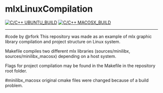 # mlxLinuxCompilation
[![C/C++ UBUNTU_BUILD](https://github.com/olesgedz/mlxLinuxCompilation/workflows/C/C++%20UBUNTU_BUILD/badge.svg)](https://github.com/olesgedz/mlxLinuxCompilation/actions?query=workflow%3A%22C%2FC%2B%2B+MACOSX_BUILD%22)
[![C/C++ MACOSX_BUILD](https://github.com/olesgedz/mlxLinuxCompilation/workflows/C/C++%20MACOSX_BUILD/badge.svg)](https://github.com/olesgedz/mlxLinuxCompilation/actions?query=workflow%3A%22C%2FC%2B%2B+UBUNTU_BUILD%22)
<hr>
#code by @rfork 
This repository was made as an example of  mlx graphic library compilation and project structure on Linux system.

Makefile compiles two different mlx libraries (sources/minilibx, sources/minilibx_macosx) depending on a host system.

Flags for project compilation may be found in the Makefile in the repository root folder.

#minilibx_macosx original cmake files were changed because of a build problem.
